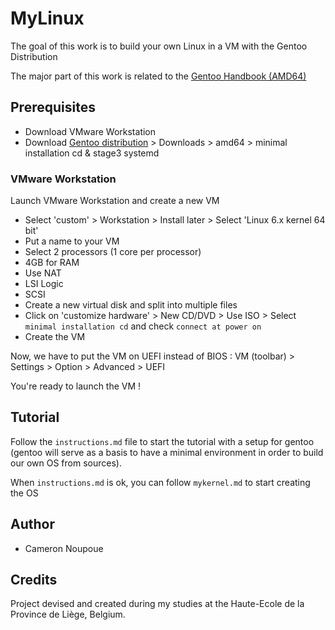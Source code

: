# MyLinux
The goal of this work is to build your own Linux in a VM with the Gentoo Distribution

The major part of this work is related to the [Gentoo Handbook (AMD64)](https://wiki.gentoo.org/wiki/Handbook:AMD64)

## Prerequisites
* Download VMware Workstation 
* Download [Gentoo distribution](https://www.gentoo.org) > Downloads > amd64 > minimal installation cd & stage3 systemd

### VMware Workstation
Launch VMware Workstation and create a new VM

* Select 'custom' > Workstation > Install later > Select 'Linux 6.x kernel 64 bit'
* Put a name to your VM
* Select 2 processors (1 core per processor)
* 4GB for RAM 
* Use NAT
* LSI Logic
* SCSI
* Create a new virtual disk and split into multiple files
* Click on 'customize hardware' > New CD/DVD > Use ISO > Select `minimal installation cd` and check `connect at power on`
* Create the VM

Now, we have to put the VM on UEFI instead of BIOS : VM (toolbar) > Settings > Option > Advanced > UEFI

You're ready to launch the VM !

## Tutorial

Follow the `instructions.md` file to start the tutorial with a setup for gentoo (gentoo will serve as a basis to have a minimal environment in order to build our own OS from sources).

When `instructions.md` is ok, you can follow `mykernel.md` to start creating the OS

## Author

* Cameron Noupoue

## Credits 

Project devised and created during my studies at the Haute-Ecole de la Province de Liège, Belgium.
